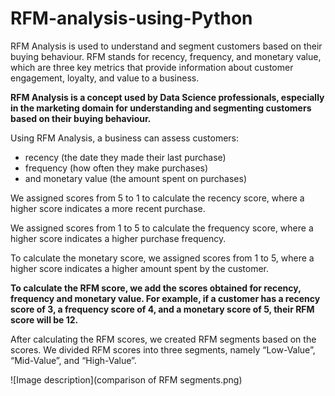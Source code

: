 # RFM-analysis-using-Python

RFM Analysis is used to understand and segment customers based on their buying behaviour. RFM stands for recency, frequency, and monetary value, which are three key metrics that provide information about customer engagement, loyalty, and value to a business.

**RFM Analysis is a concept used by Data Science professionals, especially in the marketing domain for understanding and segmenting customers based on their buying behaviour.**

Using RFM Analysis, a business can assess customers:
  - recency (the date they made their last purchase)
  - frequency (how often they make purchases)
  - and monetary value (the amount spent on purchases)


We assigned scores from 5 to 1 to calculate the recency score, where a higher score indicates a more recent purchase.

We assigned scores from 1 to 5 to calculate the frequency score, where a higher score indicates a higher purchase frequency.

To calculate the monetary score, we assigned scores from 1 to 5, where a higher score indicates a higher amount spent by the customer.

**To calculate the RFM score, we add the scores obtained for recency, frequency and monetary value. For example, if a customer has a recency score of 3, a frequency score of 4, and a monetary score of 5, their RFM score will be 12.**


After calculating the RFM scores, we created RFM segments based on the scores. We divided RFM scores into three segments, namely “Low-Value”, “Mid-Value”, and “High-Value”.

![Image description](comparison of RFM segments.png)
















